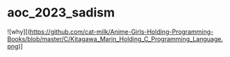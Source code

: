 # aoc_2023_sadism
![why][(https://github.com/cat-milk/Anime-Girls-Holding-Programming-Books/blob/master/C/Kitagawa_Marin_Holding_C_Programming_Language.png)]
